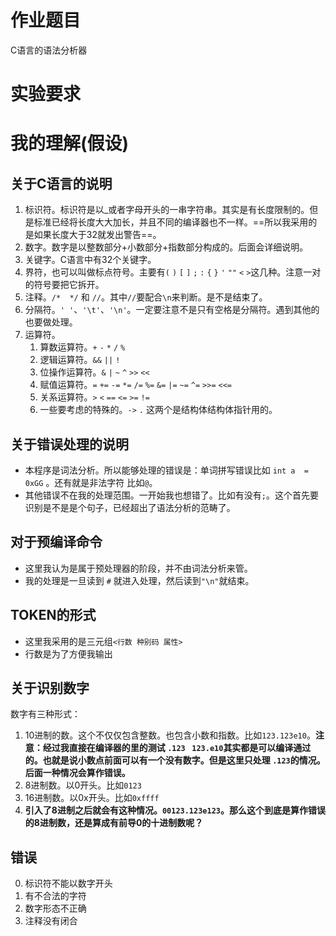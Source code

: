 # 作业题目

C语言的语法分析器

# 实验要求

# 我的理解(假设)

## 关于C语言的说明
1. 标识符。标识符是以_或者字母开头的一串字符串。其实是有长度限制的。但是标准已经将长度大大加长，并且不同的编译器也不一样。==所以我采用的是如果长度大于32就发出警告==。
2. 数字。数字是以整数部分+小数部分+指数部分构成的。后面会详细说明。
3. 关键字。C语言中有32个关键字。
4. 界符，也可以叫做标点符号。主要有`(` `)` `[` `]` `;` `:` `{` `}` `'` `""` `<` `>`这几种。注意一对的符号要把它拆开。
5. 注释。`/*  */` 和 `//`。其中`//`要配合`\n`来判断。是不是结束了。
6. 分隔符。`' '`、`'\t'`、`'\n'`。一定要注意不是只有空格是分隔符。遇到其他的也要做处理。
7. 运算符。
   1. 算数运算符。`+` `-` `*` `/` `%`
   2. 逻辑运算符。`&&` `||` `!` 
   3. 位操作运算符。`&` `|` `~` `^` `>>` `<<`
   4. 赋值运算符。`=` `+=` `-=` `*=` `/=` `%=` `&=` `|=` `~=` `^=` `>>=` `<<=`
   5. 关系运算符。`>` `<`  `==` `<=` `>=` `!=` 
   6. 一些要考虑的特殊的。`->` `.` 这两个是结构体结构体指针用的。

## 关于错误处理的说明

- 本程序是词法分析。所以能够处理的错误是：单词拼写错误比如 `int a  = 0xGG` 。还有就是非法字符 比如`@`。
- 其他错误不在我的处理范围。一开始我也想错了。比如有没有`;`。这个首先要识别是不是是个句子，已经超出了语法分析的范畴了。

## 对于预编译命令
- 这里我认为是属于预处理器的阶段，并不由词法分析来管。
- 我的处理是一旦读到 `#` 就进入处理，然后读到`"\n"`就结束。

## TOKEN的形式

- 这里我采用的是三元组`<行数 种别码 属性>`
- 行数是为了方便我输出

## 关于识别数字
数字有三种形式：

1. 10进制的数。这个不仅仅包含整数。也包含小数和指数。比如`123.123e10`。**注意：经过我直接在编译器的里的测试 `.123 ` `123.e10`其实都是可以编译通过的。也就是说小数点前面可以有一个没有数字。但是这里只处理 `.123`的情况。后面一种情况会算作错误。**
2. 8进制数。以0开头。比如`0123`
3. 16进制数。以0x开头。比如`0xffff`
4. **引入了8进制之后就会有这种情况。`00123.123e123`。那么这个到底是算作错误的8进制数，还是算成有前导0的十进制数呢？**

## 错误

0. 标识符不能以数字开头
1. 有不合法的字符
2. 数字形态不正确
3. 注释没有闭合





